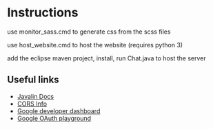 
# Instructions

use monitor_sass.cmd to generate css from the scss files

use host_website.cmd to host the website (requires python 3)

add the eclipse maven project, install, run Chat.java to host the server



## Useful links

- [Javalin Docs](https://javalin.io/documentation#context)
- [CORS Info](https://developer.mozilla.org/en-US/docs/Web/HTTP/CORS)
- [Google developer dashboard](https://console.cloud.google.com/)
- [Google OAuth playground](https://developers.google.com/oauthplayground)
